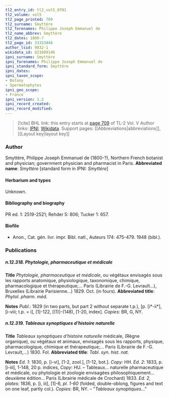 ```yaml
---
tl2_entry_id: tl2_vol5_0701
tl2_volume: vol5
tl2_page_printed: 709
tl2_surname: Smyttère
tl2_forenames: Philippe Joseph Emmanuel de
tl2_name_abbrev: Smyttère
tl2_dates: 1800-?
tl2_page_id: 33333848
author_lsid: 9832-1
wikidata_id: Q21609146
ipni_surname: Smyttère
ipni_forenames: Philippe Joseph Emmanuel de
ipni_standard_form: Smyttère
ipni_dates: 
ipni_taxon_scope: 
- Botany
- Spermatophytes
ipni_geo_scope: 
- France
ipni_version: 1.2
ipni_record_created: 
ipni_record_modified:
---
```


> [!cite] BHL link: this entry starts at [page 709](https://www.biodiversitylibrary.org/page/33333848) of TL-2 Vol. V
> Author links: [IPNI](https://www.ipni.org/a/9832-1), [Wikidata](https://www.wikidata.org/wiki/Q21609146). Support pages: [[Abbreviations|abbreviations]], [[Layout key|layout key]]

### Author

Smyttère, Philippe Joseph Emmanuel de (1800-?), Northern French botanist and physician; government physician and pharmacist in Paris. 
**Abbreviated name**: *Smyttère* \[standard form in IPNI: *Smyttère*\]

#### Herbarium and types

Unknown.

#### Bibliography and biography

PR ed. 1: 2519-2521; Rehder 5: 806; Tucker 1: 657.

#### Biofile

- Anon., Cat. gén. livr. impr. Bibl. natl., Auteurs 174: 475-479. 1948 (bibl.).

### Publications

##### n.12.318. Phytologie, pharmaceutique et médicale

**Title**
*Phytologie, pharmaceutique et médicale*, ou végétaux envisagés sous les rapports anatomique, physiologique, taxonomique, chimique, pharmacologique et thérapeutique;... Paris (Librairie de F.-G. Levrault...), Bruxelles (Librairie Parisienne...) 1829. Oct. (in fours).
**Abbreviated title**: *Phytol. pharm. méd.*

**Notes**
*Publ*.: 1829 (in two parts, but part 2 without separate t.p.), \[p. \[i\*-ii\*\], \[i-viii; t.p. = i\], \[1\]-122, \[(1)\]-(148), \[1-20, index\]. *Copies*: BR, G, NY.

##### n.12.319. Tableaux synoptiques d'histoire naturelle

**Title**
*Tableaux synoptiques d'histoire naturelle* médicale, (Règne organique), ou végétaux et animaux, envisagés sous les rapports, physique, pharmacologique, chimique et thérapeutique;... Paris (Librairie de F.-G. Levrault,...) 1830. Fol.
**Abbreviated title**: *Tabl. syn. hist. nat.*

**Notes**
*Ed. 1*: 1830, p. \[i-vi\], \[1-2, zool.\], \[1-12, bot.\]. *Copy*: HH.
*Ed. 2*: 1833, p. \[i-iii\], 1-148, 20 p. indices, *Copy*: HU. – Tableaux... naturelle pharmaceutique et médicale, ou phytologie et zoologie envisagées philosophiquement...
deuxième édition... Paris (Librairie médicale de Crochard) 1833.
*Ed. 2, plates*: 1836, p. \[i, iii\], \[1\]-6, *pl. 1-60* (folded, double-oblong, figures and text on one leaf, partly col.). *Copies*: BR, NY. – "*Tableaux synoptiques*..."

